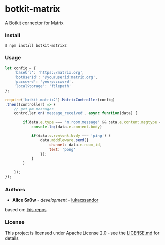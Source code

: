 
# botkit-matrix  
A Botkit connector for Matrix

### Install

```$ npm install botkit-matrix2```

### Usage

```JavaScript
let config = {
    'baseUrl': 'https://matrix.org',
    'botUserId': '@youruserid:matrix.org',
    'password': 'yourpassword',
    'localStorage': 'filepath'
};

require('botkit-matrix2').MatrixController(config)
.then((controller) => {
    // get pm messages
    controller.on('message_received', async function(data) {

        if(data.e.type === 'm.room.message' && data.e.content.msgtype === 'm.text') {
            console.log(data.e.content.body)

            if(data.e.content.body === 'ping') {
                data.middleware.send({
                    channel: data.e.room_id,
                    text: 'pong'
                });
            }
        }
       
    });
});
```

### Authors

- **Alice Sn0w** - *development* - [lukacssandor](https://github.com/Sn0wAlice)

based on: [this repos](https://github.com/frankgerhardt/botkit-matrix)

### License

This project is licensed under Apache License 2.0 - see the [LICENSE.md](./LICENSE) for details
